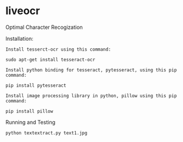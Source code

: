 # liveocr
Optimal Character Recogization


Installation:

    Install tesserct-ocr using this command:

    sudo apt-get install tesseract-ocr

    Install python binding for tesseract, pytesseract, using this pip command:

    pip install pytesseract

    Install image processing library in python, pillow using this pip command:

    pip install pillow
    
    
     
 Running and Testing
    
    python textextract.py text1.jpg
    


